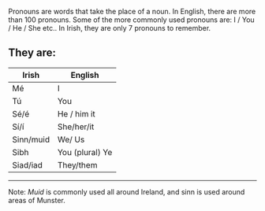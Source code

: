 Pronouns are words that take the place of a noun. In English, there are more than 100 pronouns. Some of the more commonly used pronouns are: I / You / He / She etc.. In Irish, they are only 7 pronouns to remember. 

They are: 
----
| Irish | English |
| --- | --- |
| Mé | I |
| Tú | You |
| Sé/é | He / him it |
| Sí/í | She/her/it |
| Sinn/muid | We/ Us |
| Sibh | You (plural) Ye |
| Siad/iad | They/them |
----
 Note:  *Muid* is commonly used all around Ireland, and sinn is used around areas of Munster.
